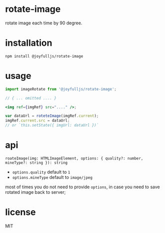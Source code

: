 # rotate-image

rotate image each time by 90 degree.

# installation

`npm install @joyfulljs/rotate-image`

# usage

```jsx
import imageRotate from '@joyfulljs/rotate-image';

// { ... omitted .... }

<img ref={imgRef} src="...." />;

var dataUrl = roteteImage(imgRef.current);
imgRef.current.src = dataUrl;
// or `this.setState({ imgUrl: dataUrl })`

```

# api

`roateImage(img: HTMLImageElement, options: { quality?: number, mineType?: string }): string`

- `options.quality` default to `1`
- `options.mineType` default to `image/jpeg`

most of times you do not need to provide `options`, in case you need to save rotated image back to server;

# license

MIT
